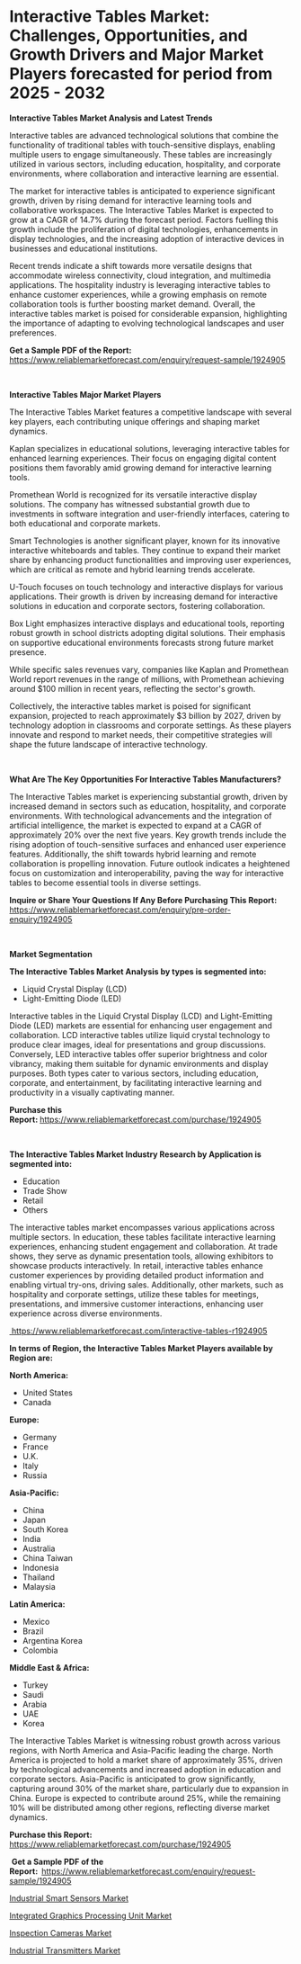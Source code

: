 <p><h1>Interactive Tables Market: Challenges, Opportunities, and Growth Drivers and Major Market Players forecasted for period from 2025 - 2032</h1></p><p><strong>Interactive Tables Market Analysis and Latest Trends</strong></p>
<p><p>Interactive tables are advanced technological solutions that combine the functionality of traditional tables with touch-sensitive displays, enabling multiple users to engage simultaneously. These tables are increasingly utilized in various sectors, including education, hospitality, and corporate environments, where collaboration and interactive learning are essential. </p><p>The market for interactive tables is anticipated to experience significant growth, driven by rising demand for interactive learning tools and collaborative workspaces. The Interactive Tables Market is expected to grow at a CAGR of 14.7% during the forecast period. Factors fuelling this growth include the proliferation of digital technologies, enhancements in display technologies, and the increasing adoption of interactive devices in businesses and educational institutions.</p><p>Recent trends indicate a shift towards more versatile designs that accommodate wireless connectivity, cloud integration, and multimedia applications. The hospitality industry is leveraging interactive tables to enhance customer experiences, while a growing emphasis on remote collaboration tools is further boosting market demand. Overall, the interactive tables market is poised for considerable expansion, highlighting the importance of adapting to evolving technological landscapes and user preferences.</p></p>
<p><strong>Get a Sample PDF of the Report:&nbsp;</strong> <a href="https://www.reliablemarketforecast.com/enquiry/request-sample/1924905?utm_campaign=1875&utm_medium=2&utm_source=Github&utm_content=ia&utm_term=11022025&utm_id=interactive-tables">https://www.reliablemarketforecast.com/enquiry/request-sample/1924905</a></p>
<p>&nbsp;</p>
<p><strong>Interactive Tables Major Market Players</strong></p>
<p><p>The Interactive Tables Market features a competitive landscape with several key players, each contributing unique offerings and shaping market dynamics. </p><p>Kaplan specializes in educational solutions, leveraging interactive tables for enhanced learning experiences. Their focus on engaging digital content positions them favorably amid growing demand for interactive learning tools.</p><p>Promethean World is recognized for its versatile interactive display solutions. The company has witnessed substantial growth due to investments in software integration and user-friendly interfaces, catering to both educational and corporate markets.</p><p>Smart Technologies is another significant player, known for its innovative interactive whiteboards and tables. They continue to expand their market share by enhancing product functionalities and improving user experiences, which are critical as remote and hybrid learning trends accelerate.</p><p>U-Touch focuses on touch technology and interactive displays for various applications. Their growth is driven by increasing demand for interactive solutions in education and corporate sectors, fostering collaboration.</p><p>Box Light emphasizes interactive displays and educational tools, reporting robust growth in school districts adopting digital solutions. Their emphasis on supportive educational environments forecasts strong future market presence.</p><p>While specific sales revenues vary, companies like Kaplan and Promethean World report revenues in the range of millions, with Promethean achieving around $100 million in recent years, reflecting the sector's growth. </p><p>Collectively, the interactive tables market is poised for significant expansion, projected to reach approximately $3 billion by 2027, driven by technology adoption in classrooms and corporate settings. As these players innovate and respond to market needs, their competitive strategies will shape the future landscape of interactive technology.</p></p>
<p>&nbsp;</p>
<p><strong>What Are The Key Opportunities For Interactive Tables Manufacturers?</strong></p>
<p><p>The Interactive Tables market is experiencing substantial growth, driven by increased demand in sectors such as education, hospitality, and corporate environments. With technological advancements and the integration of artificial intelligence, the market is expected to expand at a CAGR of approximately 20% over the next five years. Key growth trends include the rising adoption of touch-sensitive surfaces and enhanced user experience features. Additionally, the shift towards hybrid learning and remote collaboration is propelling innovation. Future outlook indicates a heightened focus on customization and interoperability, paving the way for interactive tables to become essential tools in diverse settings.</p></p>
<p><strong>Inquire or Share Your Questions If Any Before Purchasing This Report:</strong> <a href="https://www.reliablemarketforecast.com/enquiry/pre-order-enquiry/1924905?utm_campaign=1875&utm_medium=2&utm_source=Github&utm_content=ia&utm_term=11022025&utm_id=interactive-tables">https://www.reliablemarketforecast.com/enquiry/pre-order-enquiry/1924905</a></p>
<p>&nbsp;</p>
<p><strong>Market Segmentation</strong></p>
<p><strong>The Interactive Tables Market Analysis by types is segmented into:</strong></p>
<p><ul><li>Liquid Crystal Display (LCD)</li><li>Light-Emitting Diode (LED)</li></ul></p>
<p><p>Interactive tables in the Liquid Crystal Display (LCD) and Light-Emitting Diode (LED) markets are essential for enhancing user engagement and collaboration. LCD interactive tables utilize liquid crystal technology to produce clear images, ideal for presentations and group discussions. Conversely, LED interactive tables offer superior brightness and color vibrancy, making them suitable for dynamic environments and display purposes. Both types cater to various sectors, including education, corporate, and entertainment, by facilitating interactive learning and productivity in a visually captivating manner.</p></p>
<p><strong>Purchase this Report:&nbsp;</strong><a href="https://www.reliablemarketforecast.com/purchase/1924905?utm_campaign=1875&utm_medium=2&utm_source=Github&utm_content=ia&utm_term=11022025&utm_id=interactive-tables">https://www.reliablemarketforecast.com/purchase/1924905</a></p>
<p>&nbsp;</p>
<p><strong>The Interactive Tables Market Industry Research by Application is segmented into:</strong></p>
<p><ul><li>Education</li><li>Trade Show</li><li>Retail</li><li>Others</li></ul></p>
<p><p>The interactive tables market encompasses various applications across multiple sectors. In education, these tables facilitate interactive learning experiences, enhancing student engagement and collaboration. At trade shows, they serve as dynamic presentation tools, allowing exhibitors to showcase products interactively. In retail, interactive tables enhance customer experiences by providing detailed product information and enabling virtual try-ons, driving sales. Additionally, other markets, such as hospitality and corporate settings, utilize these tables for meetings, presentations, and immersive customer interactions, enhancing user experience across diverse environments.</p></p>
<p><a href="https://www.reliablemarketforecast.com/interactive-tables-r1924905?utm_campaign=1875&utm_medium=2&utm_source=Github&utm_content=ia&utm_term=11022025&utm_id=interactive-tables">&nbsp;https://www.reliablemarketforecast.com/interactive-tables-r1924905</a></p>
<p><strong>In terms of Region, the Interactive Tables Market Players available by Region are:</strong></p>
<p>
    <p> <strong> North America: </strong>
        <ul>
            <li>United States</li>
            <li>Canada</li>
        </ul>
        </p> 
    <p> <strong> Europe: </strong>
        <ul>
            <li>Germany</li>
            <li>France</li>
            <li>U.K.</li>
            <li>Italy</li>
            <li>Russia</li>
        </ul>
        </p> 
    <p> <strong> Asia-Pacific: </strong>
        <ul>
            <li>China</li>
            <li>Japan</li>
            <li>South Korea</li>
            <li>India</li>
            <li>Australia</li>
            <li>China Taiwan</li>
            <li>Indonesia</li>
            <li>Thailand</li>
            <li>Malaysia</li>
        </ul>
        </p> 
    <p> <strong> Latin America: </strong>
        <ul>
            <li>Mexico</li>
            <li>Brazil</li>
            <li>Argentina Korea</li>
            <li>Colombia</li>
        </ul>
        </p> 
    <p> <strong> Middle East & Africa: </strong>
        <ul>
            <li>Turkey</li>
            <li>Saudi</li>
            <li>Arabia</li>
            <li>UAE</li>
            <li>Korea</li>
        </ul>
    </p>
    </p>
<p><p>The Interactive Tables Market is witnessing robust growth across various regions, with North America and Asia-Pacific leading the charge. North America is projected to hold a market share of approximately 35%, driven by technological advancements and increased adoption in education and corporate sectors. Asia-Pacific is anticipated to grow significantly, capturing around 30% of the market share, particularly due to expansion in China. Europe is expected to contribute around 25%, while the remaining 10% will be distributed among other regions, reflecting diverse market dynamics.</p></p>
<p><strong>Purchase this Report: </strong><a href="https://www.reliablemarketforecast.com/purchase/1924905?utm_campaign=1875&utm_medium=2&utm_source=Github&utm_content=ia&utm_term=11022025&utm_id=interactive-tables">https://www.reliablemarketforecast.com/purchase/1924905</a></p>
<p>&nbsp;<strong>Get a Sample PDF of the Report:&nbsp;&nbsp;</strong><a href="https://www.reliablemarketforecast.com/enquiry/request-sample/1924905?utm_campaign=1875&utm_medium=2&utm_source=Github&utm_content=ia&utm_term=11022025&utm_id=interactive-tables">https://www.reliablemarketforecast.com/enquiry/request-sample/1924905</a></p>
<p><strong></strong></p>
<p><p><a href="https://github.com/enolvesey/Market-Research-Report-List-1/blob/main/industrial-smart-sensors-market.md?utm_campaign=1875&utm_medium=2&utm_source=Github&utm_content=ia&utm_term=11022025&utm_id=interactive-tables">Industrial Smart Sensors Market</a></p><p><a href="https://github.com/Chiragrp22/Market-Research-Report-List-7/blob/main/integrated-graphics-processing-unit-market.md?utm_campaign=1875&utm_medium=2&utm_source=Github&utm_content=ia&utm_term=11022025&utm_id=interactive-tables">Integrated Graphics Processing Unit Market</a></p><p><a href="https://github.com/tarascondod2/Market-Research-Report-List-1/blob/main/inspection-cameras-market.md?utm_campaign=1875&utm_medium=2&utm_source=Github&utm_content=ia&utm_term=11022025&utm_id=interactive-tables">Inspection Cameras Market</a></p><p><a href="https://github.com/peggiputra7o/Market-Research-Report-List-1/blob/main/industrial-transmitters-market.md?utm_campaign=1875&utm_medium=2&utm_source=Github&utm_content=ia&utm_term=11022025&utm_id=interactive-tables">Industrial Transmitters Market</a></p></p>